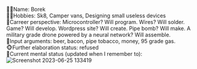 👨‍💻Name: Borek<br>
🏄‍♂️Hobbies: Sk8, Camper vans, Designing small useless devices<br>
🧨Carreer perspective: Microcontroller? Will program. Wires? Will solder. Game? Will develop. Wordpress site? Will create. Pipe bomb? Will make. A military grade drone powered by a neural network? Will assemble.<br>
🍖Input arguments: beer, bacon, pipe tobacco, money, 95 grade gas.<br>
🐵Further elaboration status: refused<br>
🐀Current mental status (updated when I remember to): <br>
![Screenshot 2023-06-25 133419](https://github.com/DEV742/DEV742/assets/32599868/d46d2aa7-9a5f-4324-b393-8db9fc4e199e)


<!---
DEV742/DEV742 is a ✨ special ✨ repository because its `README.md` (this file) appears on your GitHub profile.
You can click the Preview link to take a look at your changes.
--->
